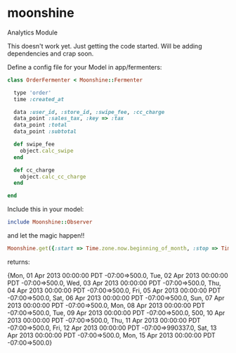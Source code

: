 moonshine
=========

Analytics Module

This doesn't work yet.  Just getting the code started.  Will be adding dependencies and crap soon.

Define a config file for your Model in app/fermenters:
```ruby
class OrderFermenter < Moonshine::Fermenter

  type 'order'
  time :created_at

  data :user_id, :store_id, :swipe_fee, :cc_charge
  data_point :sales_tax, :key => :tax
  data_point :total
  data_point :subtotal

  def swipe_fee
    object.calc_swipe 
  end

  def cc_charge
    object.calc_cc_charge
  end

end
```

Include this in your model:
```ruby
include Moonshine::Observer
```

and let the magic happen!!

```ruby
Moonshine.get({:start => Time.zone.now.beginning_of_month, :stop => Time.zone.now - 2.weeks, :metric => 'sum', :type => 'order', :key => 'total'})
```

returns:

{Mon, 01 Apr 2013 00:00:00 PDT -07:00=>500.0, Tue, 02 Apr 2013 00:00:00 PDT -07:00=>500.0, Wed, 03 Apr 2013 00:00:00 PDT -07:00=>500.0, Thu, 04 Apr 2013 00:00:00 PDT -07:00=>500.0, Fri, 05 Apr 2013 00:00:00 PDT -07:00=>500.0, Sat, 06 Apr 2013 00:00:00 PDT -07:00=>500.0, Sun, 07 Apr 2013 00:00:00 PDT -07:00=>500.0, Mon, 08 Apr 2013 00:00:00 PDT -07:00=>500.0, Tue, 09 Apr 2013 00:00:00 PDT -07:00=>500.0, 500, 10 Apr 2013 00:00:00 PDT -07:00=>500.0, Thu, 11 Apr 2013 00:00:00 PDT -07:00=>500.0, Fri, 12 Apr 2013 00:00:00 PDT -07:00=>990337.0, Sat, 13 Apr 2013 00:00:00 PDT -07:00=>500.0, Mon, 15 Apr 2013 00:00:00 PDT -07:00=>500.0}
